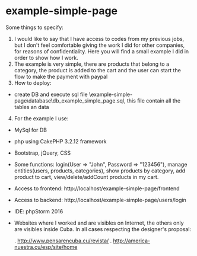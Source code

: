 # example-simple-page

Some things to specify:

1. I would like to say that I have access to codes from my previous jobs, but I don't feel comfortable giving the work I did for other companies, for reasons of confidentiality. Here you will find a small example I did in order to show how I work.
2. The example is very simple, there are products that belong to a category, the product is added to the cart and the user can start the flow to make the payment with paypal
3. How to deploy:
  - create DB and execute sql file  \example-simple-page\database\db_example_simple_page.sql, this file contain all the tables an data
4. For the example I use:
  - MySql for DB
  - php using CakePHP 3.2.12 framework
  - Bootstrap, jQuery, CSS
  - Some functions: login(User => "John", Password => "123456"), manage entities(users, products, categories), show products by category, add product to cart, view/delete/addCount products in my cart.
  - Access to frontend: http://localhost/example-simple-page/frontend
  - Access to backend: http://localhost/example-simple-page/users/login
  - IDE: phpStorm 2016
  - Websites where I worked and are visibles on Internet, the others only are visibles inside Cuba. In all cases respecting the designer's proposal:

      . http://www.pensarencuba.cu/revista/
      . http://america-nuestra.cu/esp/site/home



